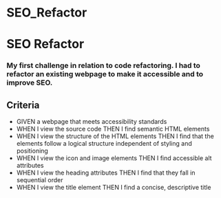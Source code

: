 # SEO_Refactor
<h1>SEO Refactor</h1>

<h3>My first challenge in relation to code refactoring. I had to refactor an existing webpage to make it accessible and to improve SEO. </h3>

## Criteria

<ul>
<li>GIVEN a webpage that meets accessibility standards</li>
<li>WHEN I view the source code
THEN I find semantic HTML elements</li>
<li>WHEN I view the structure of the HTML elements
THEN I find that the elements follow a logical structure independent of styling and positioning</li>
<li>WHEN I view the icon and image elements
THEN I find accessible alt attributes</li>
<li>WHEN I view the heading attributes
THEN I find that they fall in sequential order</li>
<li>WHEN I view the title element
THEN I find a concise, descriptive title</li>
</ul>


